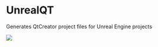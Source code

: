 # UnrealQT
Generates QtCreator project files for Unreal Engine projects

![](https://i.imgur.com/e8TWB6E.jpeg)
